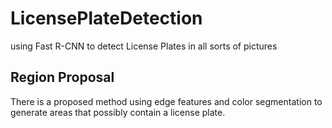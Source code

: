 # LicensePlateDetection

using Fast  R-CNN to detect License Plates in all sorts of pictures

## Region Proposal

There is a proposed method using edge features and color segmentation to generate areas that possibly contain a license plate. 
